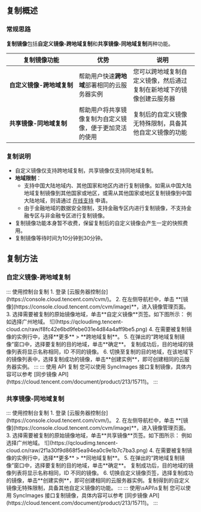 ## 复制概述

### 常规思路
**复制镜像**包括**自定义镜像-跨地域复制**和**共享镜像-同地域复制**两种功能。

| 复制镜像功能 | 优势 | 说明 |
|---------|---------|---------|
| <nobr>**自定义镜像-跨地域复制**</nobr> | 帮助用户快速**跨地域**部署相同的云服务器实例 | 您可以跨地域复制自定义镜像，然后通过复制在新地域下的镜像创建云服务器 |
| **共享镜像-同地域复制** | 帮助用户将共享镜像复制为自定义镜像，便于更加灵活的使用 | 复制后的自定义镜像无特殊限制，具备其他自定义镜像的功能 |
 

### 复制说明
- 自定义镜像仅支持跨地域复制，共享镜像仅支持同地域复制。
- **地域限制**：
  - 支持中国大陆地域内、其他国家和地区内进行复制镜像。如需从中国大陆地域复制镜像到其他国家或地区，或需从其他国家或地区复制镜像到中国大陆地域，则请通过 [在线支持](https://cloud.tencent.com/online-service?from=doc_213) 申请。
  - 由于金融地域的数据安全限制，支持金融专区内进行复制镜像，不支持金融专区与非金融专区进行复制镜像。
- 复制镜像功能本身暂不收费，保留复制后的自定义镜像会产生一定的快照费用。
- 复制镜像等待时间为10分钟到30分钟。
 
## 复制方法
### 自定义镜像-跨地域复制
<dx-tabs>
::: 使用控制台复制
1. 登录 [云服务器控制台](https://console.cloud.tencent.com/cvm/)。
2. 在左侧导航栏中，单击 **[镜像](https://console.cloud.tencent.com/cvm/image)**，进入镜像管理页面。
3. 选择需要被复制的原始镜像地域，单击**自定义镜像**页签。如下图所示：
例如选择广州地域。
![](https://qcloudimg.tencent-cloud.cn/raw/f8fc42e6bd9febe031e4d84a4aff9be5.png)
4. 在需要被复制镜像的实例行中，选择**更多** > **跨地域复制**。
5. 在弹出的“跨地域复制镜像”窗口中，选择要复制的目的地域，单击**确定**。
复制成功后，目的地域的镜像列表将显示名称相同，ID 不同的镜像。
6. 切换至复制的目的地域，在该地域下的镜像列表中，选择复制成功的镜像，单击**创建实例**，即可创建相同的云服务器实例。
:::
::: 使用 API 复制
您可以使用 SyncImages 接口复制镜像，具体内容可以参考 [同步镜像 API](https://cloud.tencent.com/document/product/213/15711)。
:::
</dx-tabs>


### 共享镜像-同地域复制
<dx-tabs>
::: 使用控制台复制
1. 登录 [云服务器控制台](https://console.cloud.tencent.com/cvm/)。
2. 在左侧导航栏中，单击 **[镜像](https://console.cloud.tencent.com/cvm/image)**，进入镜像管理页面。
3. 选择需要被复制的原始镜像地域，单击**共享镜像**页签。如下图所示：
例如选择广州地域。
![](https://qcloudimg.tencent-cloud.cn/raw/2f1a30f9d868f5ea94ea0c9e1b7c7ba3.png)
4. 在需要被复制镜像的实例行中，选择**更多** > **同地域复制**。
5. 在弹出的“跨地域复制镜像”窗口中，选择要复制的目的地域，单击**确定**。
复制成功后，目的地域的镜像列表将显示名称相同，ID 不同的镜像。
6. 切换自定义镜像页签，选择复制成功的镜像，单击**创建实例**，即可创建相同的云服务器实例。复制得到的自定义镜像无特殊限制，具备其他自定义镜像的功能。
:::
::: 使用\sAPI\s复制
您可以使用 SyncImages 接口复制镜像，具体内容可以参考 [同步镜像 API](https://cloud.tencent.com/document/product/213/15711)。
:::
</dx-tabs>
